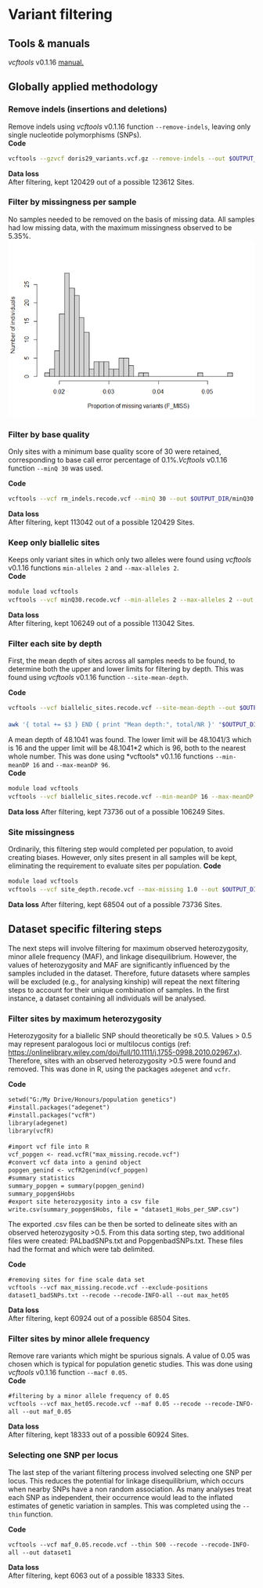 
# Variant filtering

## Tools & manuals

*vcftools* v0.1.16 [manual.](https://vcftools.github.io/man_latest.html)

## Globally applied methodology

### Remove indels (insertions and deletions)

Remove indels using *vcftools* v0.1.16 function `--remove-indels`,
leaving only single nucleotide polymorphisms (SNPs).  
**Code**

``` bash
vcftools --gzvcf doris29_variants.vcf.gz --remove-indels --out $OUTPUT_DIR/rm_indels.vcf --recode --recode-INFO-all
```

**Data loss**  
After filtering, kept 120429 out of a possible 123612 Sites.

### Filter by missingness per sample

No samples needed to be removed on the basis of missing data. All
samples had low missing data, with the maximum missingness observed to
be 5.35%.  
![](figures/sample_missingness-1.png)<!-- -->

### Filter by base quality

Only sites with a minimum base quality score of 30 were retained,
corresponding to base call error percentage of 0.1%.*Vcftools* v0.1.16
function `--minQ 30` was used.

**Code**

``` bash
vcftools --vcf rm_indels.recode.vcf --minQ 30 --out $OUTPUT_DIR/minQ30.vcf --recode --recode-INFO-all
```

**Data loss**  
After filtering, kept 113042 out of a possible 120429 Sites.

### Keep only biallelic sites

Keeps only variant sites in which only two alleles were found using
*vcftools* v0.1.16 functions `min-alleles 2` and `--max-alleles 2`.  
**Code**

``` bash
module load vcftools
vcftools --vcf minQ30.recode.vcf --min-alleles 2 --max-alleles 2 --out $OUTPUT_DIR/biallelic_sites --recode --recode-INFO-all
```

**Data loss**  
After filtering, kept 106249 out of a possible 113042 Sites.

### Filter each site by depth

First, the mean depth of sites across all samples needs to be found, to
determine both the upper and lower limits for filtering by depth. This
was found using *vcftools* v0.1.16 function `--site-mean-depth`.

**Code**

``` bash
vcftools --vcf biallelic_sites.recode.vcf --site-mean-depth --out $OUTPUT_DIR/meanDP

awk '{ total += $3 } END { print "Mean depth:", total/NR }' "$OUTPUT_DIR/meanDP.ldepth.mean"
```

A mean depth of 48.1041 was found. The lower limit will be 48.1041/3
which is 16 and the upper limit will be 48.1041*2 which is 96, both to
the nearest whole number. This was done using *vcftools\* v0.1.16
functions `--min-meanDP 16` and `--max-meanDP 96`.  
**Code**

``` bash
module load vcftools
vcftools --vcf biallelic_sites.recode.vcf --min-meanDP 16 --max-meanDP 96 --out $OUTPUT_DIR/site_depth --recode --recode-INFO-all
```

**Data loss** After filtering, kept 73736 out of a possible 106249
Sites.

### Site missingness

Ordinarily, this filtering step would completed per population, to avoid
creating biases. However, only sites present in all samples will be
kept, eliminating the requirement to evaluate sites per population.
**Code**

``` bash
module load vcftools
vcftools --vcf site_depth.recode.vcf --max-missing 1.0 --out $OUTPUT_DIR/max_missing --recode --recode-INFO-all
```

**Data loss** After filtering, kept 68504 out of a possible 73736 Sites.

## Dataset specific filtering steps

The next steps will involve filtering for maximum observed
heterozygosity, minor allele frequency (MAF), and linkage
disequilibrium. However, the values of heterozygosity and MAF are
significantly influenced by the samples included in the dataset.
Therefore, future datasets where samples will be excluded (e.g., for
analysing kinship) will repeat the next filtering steps to account for
their unique combination of samples. In the first instance, a dataset
containing all individuals will be analysed.

### Filter sites by maximum heterozygosity

Heterozygosity for a biallelic SNP should theoretically be ≤0.5. Values
\> 0.5 may represent paralogous loci or multilocus contigs (ref:
<https://onlinelibrary.wiley.com/doi/full/10.1111/j.1755-0998.2010.02967.x>).
Therefore, sites with an observed heterozygosity \>0.5 were found and
removed. This was done in R, using the packages `adegenet` and `vcfr`.

**Code**

    setwd("G:/My Drive/Honours/population genetics")
    #install.packages("adegenet")
    #install.packages("vcfR")
    library(adegenet)
    library(vcfR)

    #import vcf file into R
    vcf_popgen <- read.vcfR("max_missing.recode.vcf")
    #convert vcf data into a genind object
    popgen_genind <- vcfR2genind(vcf_popgen)
    #summary statistics
    summary_popgen = summary(popgen_genind)
    summary_popgen$Hobs
    #export site heterozygosity into a csv file
    write.csv(summary_popgen$Hobs, file = "dataset1_Hobs_per_SNP.csv")

The exported .csv files can be then be sorted to delineate sites with an
observed heterozygosity \>0.5. From this data sorting step, two
additional files were created: PALbadSNPs.txt and PopgenbadSNPs.txt.
These files had the format <locus> and <position> which were tab
delimited.

**Code**

    #removing sites for fine scale data set  
    vcftools --vcf max_missing.recode.vcf --exclude-positions dataset1_badSNPs.txt --recode --recode-INFO-all --out max_het05  

**Data loss**  
After filtering, kept 60924 out of a possible 68504 Sites.

### Filter sites by minor allele frequency

Remove rare variants which might be spurious signals. A value of 0.05
was chosen which is typical for population genetic studies. This was
done using *vcftools* v0.1.16 function `--macf 0.05`.  
**Code**

    #filtering by a minor allele frequency of 0.05
    vcftools --vcf max_het05.recode.vcf --maf 0.05 --recode --recode-INFO-all --out maf_0.05

**Data loss**  
After filtering, kept 18333 out of a possible 60924 Sites.

### Selecting one SNP per locus

The last step of the variant filtering process involved selecting one
SNP per locus. This reduces the potential for linkage disequilibrium,
which occurs when nearby SNPs have a non random association. As many
analyses treat each SNP as independent, their occurrence would lead to
the inflated estimates of genetic variation in samples. This was
completed using the `--thin` function.

**Code**

    vcftools --vcf maf_0.05.recode.vcf --thin 500 --recode --recode-INFO-all --out dataset1

**Data loss**  
After filtering, kept 6063 out of a possible 18333 Sites.
